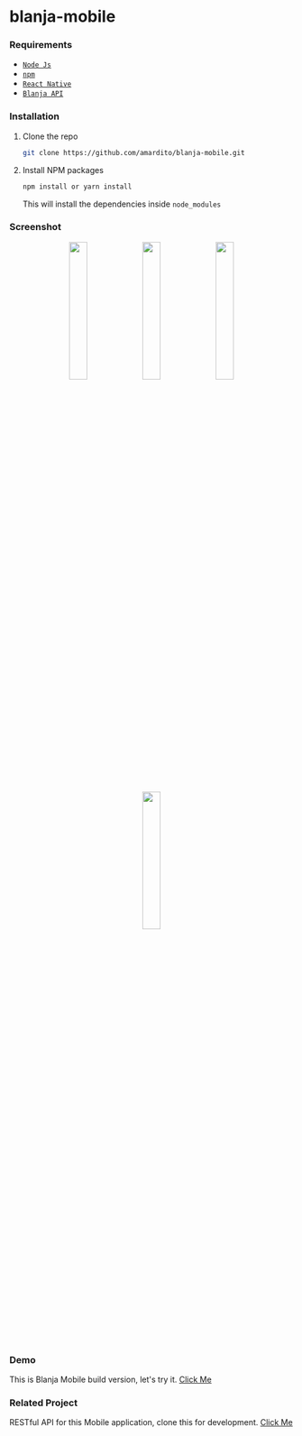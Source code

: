 # blanja-mobile

### Requirements

- [`Node Js`](https://nodejs.org/en/)
- [`npm`](https://www.npmjs.com/get-npm)
- [`React Native`](https://reactnative.dev/)
- [`Blanja API`](https://github.com/amardito/blanja-service.git)

### Installation

1. Clone the repo
   ```sh
   git clone https://github.com/amardito/blanja-mobile.git
   ```
2. Install NPM packages
   ```sh
   npm install or yarn install
   ```
   This will install the dependencies inside `node_modules`

### Screenshot

<div align="center">
   <img width="25%" src="https://res.cloudinary.com/dl3spjhwz/image/upload/v1614159196/main_screen_dh4jtr.jpg">
   <img width="25%" src="https://res.cloudinary.com/dl3spjhwz/image/upload/v1614159196/shop_screen_jy4tqy.jpg">
   <img width="25%" src="https://res.cloudinary.com/dl3spjhwz/image/upload/v1614159196/detail_screen_aq4svx.jpg">
   <img width="25%" src="https://res.cloudinary.com/dl3spjhwz/image/upload/v1614159196/maybag_c7ixde.jpg">
</div>

### Demo

   This is Blanja Mobile build version, let's try it.
   [Click Me](http://bit.ly/2ZR6t5z)

### Related Project

   RESTful API for this Mobile application, clone this for development.
   [Click Me](http://github.com/amardito/blanja-service)
